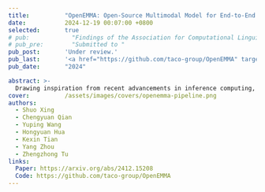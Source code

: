 ```yaml
---
title:          "OpenEMMA: Open-Source Multimodal Model for End-to-End Autonomous Driving"
date:           2024-12-19 00:07:00 +0800
selected:       true
# pub:            "Findings of the Association for Computational Linguistics (ACL Findings)"
# pub_pre:        "Submitted to "
pub_post:       'Under review.'
pub_last:       '<a href="https://github.com/taco-group/OpenEMMA" target="_blank"><img src="https://img.shields.io/github/stars/taco-group/OpenEMMA"></a>'
pub_date:       "2024"

abstract: >-
  Drawing inspiration from recent advancements in inference computing, we propose OpenEMMA, an open-source end-to-end framework based on MLLMs. By incorporating the Chain-of-Thought reasoning process, OpenEMMA achieves significant improvements compared to the baseline when leveraging a diverse range of MLLMs. Furthermore, OpenEMMA demonstrates effectiveness, generalizability, and robustness across a variety of challenging driving scenarios, offering a more efficient and effective approach to autonomous driving.
cover:          /assets/images/covers/openemma-pipeline.png
authors:
  - Shuo Xing
  - Chengyuan Qian
  - Yuping Wang
  - Hongyuan Hua
  - Kexin Tian
  - Yang Zhou
  - Zhengzhong Tu
links:
  Paper: https://arxiv.org/abs/2412.15208
  Code: https://github.com/taco-group/OpenEMMA
---
```

